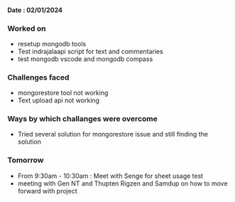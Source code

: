 #### Date : 02/01/2024

### Worked on 
- resetup mongodb tools
- Test indrajalaapi script for text and commentaries
- test mongodb vscode and mongodb compass

### Challenges faced
- mongorestore tool not working 
- Text upload api not working 

### Ways by which challanges were overcome
- Tried several solution for mongorestore issue and still finding the solution 

### Tomorrow
- From 9:30am - 10:30am : Meet with Senge for sheet usage test
- meeting with Gen NT and Thupten Rigzen and Samdup on how to move forward with project
